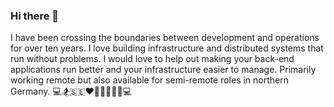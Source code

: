 ### Hi there 👋

I have been crossing the boundaries between development and operations for over ten years. I love building infrastructure and distributed systems that run without problems. I would love to help out making your back-end applications run better and your infrastructure easier to manage. Primarily working remote but also available for semi-remote roles in northern Germany. 💻🏂🇸🇪❤💃🇩🇪🐒🎉💻
